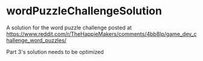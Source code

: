 # wordPuzzleChallengeSolution
A solution for the word puzzle challenge posted at https://www.reddit.com/r/TheHappieMakers/comments/4bb8lp/game_dev_challenge_word_puzzles/

Part 3's solution needs to be optimized
